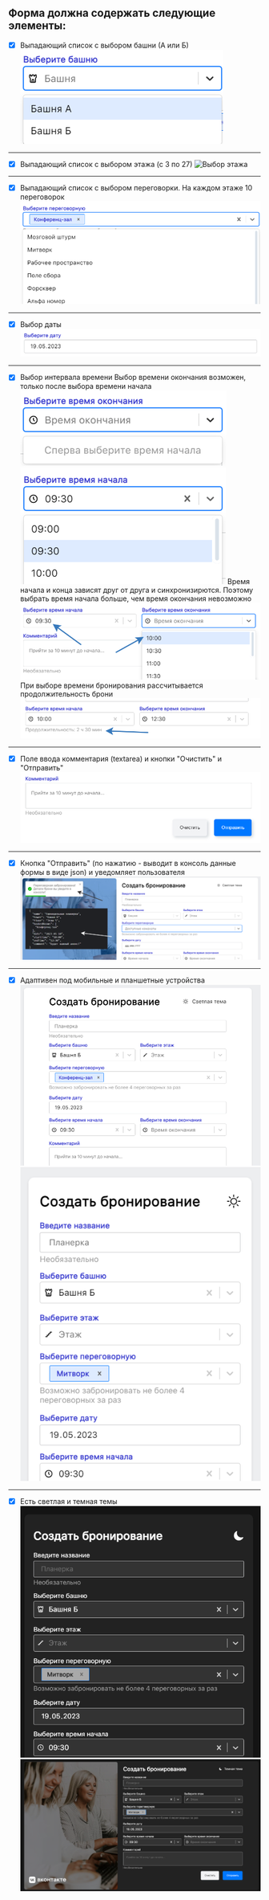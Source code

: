 ## Форма должна содержать следующие элементы:

-   [x] Выпадающий список с выбором башни (А или Б)
        ![Выбор башни](./preview/tower.png)

---

-   [x] Выпадающий список с выбором этажа (с 3 по 27)
        ![Выбор этажа](./preview/towefloor.png)

---

-   [x] Выпадающий список с выбором переговорки. На каждом этаже 10 переговорок
        ![Выбор переговорки](./preview/rooms.png)

---

-   [x] Выбор даты
        ![Выбор даты](./preview/date.png)

---

-   [x] Выбор интервала времени
        Выбор времени окончания возможен, только после выбора времени начала
        ![Выбор времени окончания](./preview/endTime.png)
        ![Выбор времени начала](./preview/startTime.png)
        Время начала и конца зависят друг от друга и синхронизирются. Поэтому выбрать время начала больше, чем время окончания невозможно
        ![Синхронизация времени](./preview/time.png)
        При выборе времени бронирования рассчитывается продолжительность брони
        ![Синхронизация времени](./preview/timeDiff.png)

---

-   [x] Поле ввода комментария (textarea) и кнопки "Очистить" и "Отправить"
        ![Комментарий и кнопки](./preview/btns.png)

---

-   [x] Кнопка "Отправить" (по нажатию - выводит в консоль данные формы в виде json) и уведомляет пользователя
        ![Уведомление](./preview/results.png)

---

-   [x] Адаптивен под мобильные и планшетные устройства
        ![Адаптация под планшет](./preview/tablet.png)
        ![Адаптация под мобильные устройства](./preview/phone.png)

---

-   [x] Есть светлая и темная темы
        ![Темная тема (планшет)](./preview/darkTablet.png)
        ![Темная тема (десктоп)](./preview/darkDesktop.png)
